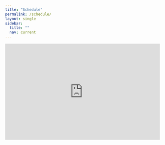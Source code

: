```yaml
---
title: "Schedule"
permalink: /schedule/
layout: single
sidebar:
  title: ""
  nav: current
---
```


<!-- https://forum.squarespace.com/topic/29657-how-to-embed-a-google-calendar-in-a-responsive-way/ -->
<style>
  @media (max-width: 700px) {
    .big-container {
        display: none;
    }
  }
  @media (min-width: 700px) {
    .small-container {
        display: none;
    }
  }
  /* Responsive iFrame */
  .responsive-iframe-container {
    position: relative;
    padding-bottom: 56.25%;
    padding-top: 30px;
    height: 0;
    overflow: hidden;
  }
  .responsive-iframe-container iframe,   
  .vresponsive-iframe-container object,  
  .vresponsive-iframe-container embed {
    position: absolute;
    top: 0;
    left: 0;
    width: 100%;
    height: 100%;
  }
</style>

<div class="responsive-iframe-container big-container">
  <iframe src="https://calendar.google.com/calendar/embed?src=7skh1el46mbcr5lh6hacqvn9j0%40group.calendar.google.com&ctz=America%2FNew_York" style="border: 0" width="100%" height="650" frameborder="0" scrolling="no"></iframe>
</div>

<div class="responsive-iframe-container small-container">
  <iframe src="https://calendar.google.com/calendar/embed?height=600&amp;wkst=1&amp;bgcolor=%23ffffff&amp;ctz=America%2FNew_York&amp;src=N3NraDFlbDQ2bWJjcjVsaDZoYWNxdm45ajBAZ3JvdXAuY2FsZW5kYXIuZ29vZ2xlLmNvbQ&amp;color=%23616161&amp;mode=AGENDA" style="border:solid 1px #777" width="100%" height="600" frameborder="0" scrolling="no"></iframe>
</div>
